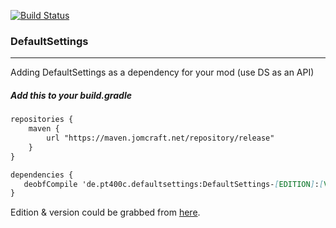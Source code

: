 [![Build Status](https://jenkins.jomcraft.net/job/DefaultSettings/job/master-1.7.10/badge/icon)](https://jenkins.jomcraft.net/job/DefaultSettings/job/master-1.7.10/)

### DefaultSettings

---

Adding DefaultSettings as a dependency for your mod (use DS as an API)

##### Add this to your build.gradle

```md
repositories {
    maven {
        url "https://maven.jomcraft.net/repository/release"
    }
}

dependencies {
   deobfCompile 'de.pt400c.defaultsettings:DefaultSettings-[EDITION]:[VERSION]'
}
```

Edition & version could be grabbed from [here](https://maven.jomcraft.net/repository/release/de/pt400c/defaultsettings/).